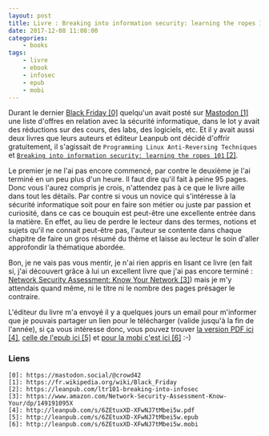 ```yaml
---
layout: post
title: Livre : Breaking into information security: learning the ropes 101
date: 2017-12-08 11:08:00
categories:
    - books
tags:
    - livre
    - ebook
    - infosec
    - epub
    - mobi
---
```


Durant le dernier [Black Friday \[0\]][0] quelqu'un avait posté sur [Mastodon \[1\]][1] une liste d'offres en relation avec la sécurité informatique, dans le lot y avait des réductions sur des cours, des labs, des logiciels, etc. Et il y avait aussi deux livres que leurs auteurs et éditeur Leanpub ont décidé d'offrir gratuitement, il s'agissait de `Programming Linux Anti-Reversing Techniques` et [`Breaking into information security: learning the ropes 101` \[2\]][2].

Le premier je ne l'ai pas encore commencé, par contre le deuxième je l'ai terminé en un peu plus d'un heure. Il faut dire qu'il fait à peine 95 pages. Donc vous l'aurez compris je crois, n'attendez pas à ce que le livre aille dans tout les détails. Par contre si vous un novice qui s'intéresse à la sécurité informatique soit pour en faire son métier ou juste par passion et curiosité, dans ce cas ce bouquin est peut-être une excellente entrée dans la matière. En effet, au lieu de perdre le lecteur dans des termes, notions et sujets qu'il ne connait peut-être pas, l'auteur se contente dans chaque chapitre de faire un gros résumé du thème et laisse au lecteur le soin d'aller approfondir la thématique abordée.

Bon, je ne vais pas vous mentir, je n'ai rien appris en lisant ce livre (en fait si, j'ai découvert grâce à lui un excellent livre que j'ai pas encore terminé : [Network Security Assessment: Know Your Network \[3\]][3]) mais je m'y attendais quand même, ni le titre ni le nombre des pages présager le contraire.

L'éditeur du livre m'a envoyé il y a quelques jours un email pour m'informer que je pouvais partager un lien pour le télécharger (valide jusqu'à la fin de l'année), si ça vous intéresse donc, vous pouvez trouver [la version PDF ici \[4\]][4], [celle de l'epub ici \[5\]][5] et [pour la mobi c'est ici \[6\]][6] :-) 


### Liens
~~~
[0]: https://mastodon.social/@crowd42
[1]: https://fr.wikipedia.org/wiki/Black_Friday
[2]: https://leanpub.com/ltr101-breaking-into-infosec
[3]: https://www.amazon.com/Network-Security-Assessment-Know-Your/dp/149191095X
[4]: http://leanpub.com/s/6ZEtuxXD-XFwNJ7tMbei5w.pdf
[5]: http://leanpub.com/s/6ZEtuxXD-XFwNJ7tMbei5w.epub
[6]: http://leanpub.com/s/6ZEtuxXD-XFwNJ7tMbei5w.mobi
~~~
[0]: https://mastodon.social/@crowd42
[1]: https://fr.wikipedia.org/wiki/Black_Friday
[2]: https://leanpub.com/ltr101-breaking-into-infosec
[3]: https://www.amazon.com/Network-Security-Assessment-Know-Your/dp/149191095X
[4]: http://leanpub.com/s/6ZEtuxXD-XFwNJ7tMbei5w.pdf
[5]: http://leanpub.com/s/6ZEtuxXD-XFwNJ7tMbei5w.epub
[6]: http://leanpub.com/s/6ZEtuxXD-XFwNJ7tMbei5w.mobi

